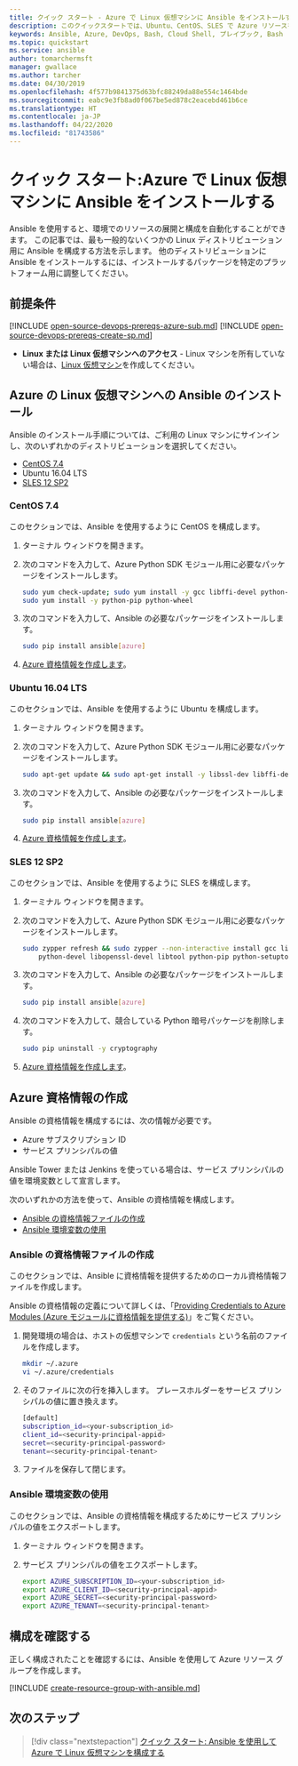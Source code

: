 ```yaml
---
title: クイック スタート - Azure で Linux 仮想マシンに Ansible をインストールする
description: このクイックスタートでは、Ubuntu、CentOS、SLES で Azure リソースを管理するため、Ansible をインストールして構成する方法を説明します
keywords: Ansible, Azure, DevOps, Bash, Cloud Shell, プレイブック, Bash
ms.topic: quickstart
ms.service: ansible
author: tomarchermsft
manager: gwallace
ms.author: tarcher
ms.date: 04/30/2019
ms.openlocfilehash: 4f577b9841375d63bfc88249da88e554c1464bde
ms.sourcegitcommit: eabc9e3fb8ad0f067be5ed878c2eacebd461b6ce
ms.translationtype: HT
ms.contentlocale: ja-JP
ms.lasthandoff: 04/22/2020
ms.locfileid: "81743586"
---
```

# <a name="quickstart-install-ansible-on-linux-virtual-machines-in-azure"></a>クイック スタート:Azure で Linux 仮想マシンに Ansible をインストールする

Ansible を使用すると、環境でのリソースの展開と構成を自動化することができます。 この記事では、最も一般的ないくつかの Linux ディストリビューション用に Ansible を構成する方法を示します。 他のディストリビューションに Ansible をインストールするには、インストールするパッケージを特定のプラットフォーム用に調整してください。 

## <a name="prerequisites"></a>前提条件

[!INCLUDE [open-source-devops-prereqs-azure-sub.md](../includes/open-source-devops-prereqs-azure-subscription.md)]
[!INCLUDE [open-source-devops-prereqs-create-sp.md](../includes/open-source-devops-prereqs-create-service-principal.md)]
- **Linux または Linux 仮想マシンへのアクセス** - Linux マシンを所有していない場合は、[Linux 仮想マシン](/azure/virtual-network/quick-create-cli)を作成してください。

## <a name="install-ansible-on-an-azure-linux-virtual-machine"></a>Azure の Linux 仮想マシンへの Ansible のインストール

Ansible のインストール手順については、ご利用の Linux マシンにサインインし、次のいずれかのディストリビューションを選択してください。

- [CentOS 7.4](#centos-74)
- Ubuntu 16.04 LTS
- [SLES 12 SP2](#sles-12-sp2)

### <a name="centos-74"></a>CentOS 7.4

このセクションでは、Ansible を使用するように CentOS を構成します。

1. ターミナル ウィンドウを開きます。

1. 次のコマンドを入力して、Azure Python SDK モジュール用に必要なパッケージをインストールします。

    ```bash
    sudo yum check-update; sudo yum install -y gcc libffi-devel python-devel openssl-devel epel-release
    sudo yum install -y python-pip python-wheel
    ```

1. 次のコマンドを入力して、Ansible の必要なパッケージをインストールします。

    ```bash
    sudo pip install ansible[azure]
    ```

1. [Azure 資格情報を作成します](#create-azure-credentials)。

### <a name="ubuntu-1604-lts"></a>Ubuntu 16.04 LTS

このセクションでは、Ansible を使用するように Ubuntu を構成します。

1. ターミナル ウィンドウを開きます。

1. 次のコマンドを入力して、Azure Python SDK モジュール用に必要なパッケージをインストールします。

    ```bash
    sudo apt-get update && sudo apt-get install -y libssl-dev libffi-dev python-dev python-pip
    ```

1. 次のコマンドを入力して、Ansible の必要なパッケージをインストールします。

    ```bash
    sudo pip install ansible[azure]
    ```

1. [Azure 資格情報を作成します](#create-azure-credentials)。

### <a name="sles-12-sp2"></a>SLES 12 SP2

このセクションでは、Ansible を使用するように SLES を構成します。

1. ターミナル ウィンドウを開きます。

1. 次のコマンドを入力して、Azure Python SDK モジュール用に必要なパッケージをインストールします。

    ```bash
    sudo zypper refresh && sudo zypper --non-interactive install gcc libffi-devel-gcc5 make \
        python-devel libopenssl-devel libtool python-pip python-setuptools
    ```

1. 次のコマンドを入力して、Ansible の必要なパッケージをインストールします。

    ```bash
    sudo pip install ansible[azure]
    ```

1. 次のコマンドを入力して、競合している Python 暗号パッケージを削除します。

    ```bash
    sudo pip uninstall -y cryptography
    ```

1. [Azure 資格情報を作成します](#create-azure-credentials)。

## <a name="create-azure-credentials"></a>Azure 資格情報の作成

Ansible の資格情報を構成するには、次の情報が必要です。

* Azure サブスクリプション ID 
* サービス プリンシパルの値

Ansible Tower または Jenkins を使っている場合は、サービス プリンシパルの値を環境変数として宣言します。

次のいずれかの方法を使って、Ansible の資格情報を構成します。

- [Ansible の資格情報ファイルの作成](#file-credentials)
- [Ansible 環境変数の使用](#env-credentials)

### <a name="span-idfile-credentials-create-ansible-credentials-file"></a><span id="file-credentials"/> Ansible の資格情報ファイルの作成

このセクションでは、Ansible に資格情報を提供するためのローカル資格情報ファイルを作成します。 

Ansible の資格情報の定義について詳しくは、「[Providing Credentials to Azure Modules (Azure モジュールに資格情報を提供する)](https://docs.ansible.com/ansible/guide_azure.html#providing-credentials-to-azure-modules)」をご覧ください。

1. 開発環境の場合は、ホストの仮想マシンで `credentials` という名前のファイルを作成します。

    ```bash
    mkdir ~/.azure
    vi ~/.azure/credentials
    ```

1. そのファイルに次の行を挿入します。 プレースホルダーをサービス プリンシパルの値に置き換えます。

    ```bash
    [default]
    subscription_id=<your-subscription_id>
    client_id=<security-principal-appid>
    secret=<security-principal-password>
    tenant=<security-principal-tenant>
    ```

1. ファイルを保存して閉じます。

### <a name="span-idenv-credentialsuse-ansible-environment-variables"></a><span id="env-credentials"/>Ansible 環境変数の使用

このセクションでは、Ansible の資格情報を構成するためにサービス プリンシパルの値をエクスポートします。

1. ターミナル ウィンドウを開きます。

1. サービス プリンシパルの値をエクスポートします。

    ```bash
    export AZURE_SUBSCRIPTION_ID=<your-subscription_id>
    export AZURE_CLIENT_ID=<security-principal-appid>
    export AZURE_SECRET=<security-principal-password>
    export AZURE_TENANT=<security-principal-tenant>
    ```

## <a name="verify-the-configuration"></a>構成を確認する

正しく構成されたことを確認するには、Ansible を使用して Azure リソース グループを作成します。

[!INCLUDE [create-resource-group-with-ansible.md](includes/ansible-snippet-create-resource-group.md)]

## <a name="next-steps"></a>次のステップ

> [!div class="nextstepaction"] 
> [クイック スタート: Ansible を使用して Azure で Linux 仮想マシンを構成する](./vm-configure.md)